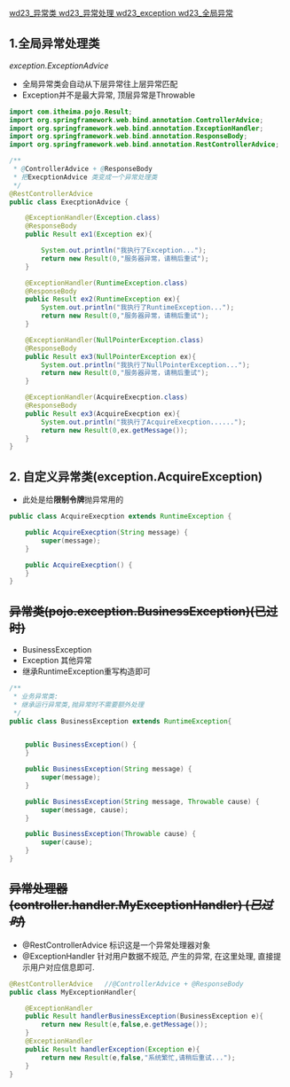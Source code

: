 <u>wd23_异常类 wd23_异常处理	wd23_exception	wd23_全局异常</u>

## 1.全局异常处理类

*exception.ExceptionAdvice*

- 全局异常类会自动从下层异常往上层异常匹配
- Exception并不是最大异常, 顶层异常是Throwable

```java
import com.itheima.pojo.Result;
import org.springframework.web.bind.annotation.ControllerAdvice;
import org.springframework.web.bind.annotation.ExceptionHandler;
import org.springframework.web.bind.annotation.ResponseBody;
import org.springframework.web.bind.annotation.RestControllerAdvice;

/**
 * @ControllerAdvice + @ResponseBody
 * 把ExecptionAdvice 类变成一个异常处理类
 */
@RestControllerAdvice
public class ExecptionAdvice {

    @ExceptionHandler(Exception.class)
    @ResponseBody
    public Result ex1(Exception ex){

        System.out.println("我执行了Exception...");
        return new Result(0,"服务器异常，请稍后重试");
    }

    @ExceptionHandler(RuntimeException.class)
    @ResponseBody
    public Result ex2(RuntimeException ex){
        System.out.println("我执行了RuntimeException...");
        return new Result(0,"服务器异常，请稍后重试");
    }

    @ExceptionHandler(NullPointerException.class)
    @ResponseBody
    public Result ex3(NullPointerException ex){
        System.out.println("我执行了NullPointerException...");
        return new Result(0,"服务器异常，请稍后重试");
    }

    @ExceptionHandler(AcquireExecption.class)
    @ResponseBody
    public Result ex3(AcquireExecption ex){
        System.out.println("我执行了AcquireExecption......");
        return new Result(0,ex.getMessage());
    }
}
```

## 2\. 自定义异常类(exception.AcquireException)

- 此处是给**限制令牌**抛异常用的

```java
public class AcquireExecption extends RuntimeException {

    public AcquireExecption(String message) {
        super(message);
    }

    public AcquireExecption() {
    }
}
```

## ~~异常类(pojo.exception.BusinessException)(已过时)~~

- BusinessException
- Exception 其他异常
- 继承RuntimeException重写构造即可

```java
/**
 * 业务异常类:
 * 继承运行异常类,抛异常时不需要额外处理
 */
public class BusinessException extends RuntimeException{


    public BusinessException() {
    }

    public BusinessException(String message) {
        super(message);
    }

    public BusinessException(String message, Throwable cause) {
        super(message, cause);
    }

    public BusinessException(Throwable cause) {
        super(cause);
    }
}
```

## ~~异常处理器(controller.handler.MyExceptionHandler) (*已过时*)~~

- @RestControllerAdvice 标识这是一个异常处理器对象
- @ExceptionHandler 针对用户数据不规范, 产生的异常, 在这里处理, 直接提示用户对应信息即可.

```java
@RestControllerAdvice   //@ControllerAdvice + @ResponseBody
public class MyExceptionHandler{

    @ExceptionHandler
    public Result handlerBusinessException(BusinessException e){
        return new Result(e,false,e.getMessage());
    }
    @ExceptionHandler
    public Result handlerException(Exception e){
        return new Result(e,false,"系统繁忙,请稍后重试...");
    }
}
```